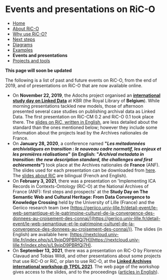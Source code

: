 # Events and presentations on RiC-O


* [Home](index.html)
* [About RiC-O](about.html)
* [Why use RiC-O?](why-use-RiC-O.html)
* [Next steps](next-steps.html)
* [Diagrams](diagrams.html)
* [Examples](examples.html)
* **Events and presentations**
* [Projects and tools](projects-and-tools.html)

**This page will soon be updated**

The following is a list of past and future events on RiC-O, from the end of 2019, and of presentations on RiC-O that are now available online.

* On **November 22, 2019**, the Adochs project organised an **[international study day on Linked Data](http://adochs.be/linking/)** at KBR (the Royal Library of **Belgium**). While morning presentations tackled new models, those of afternoon presented several case studies on publishing archival data as Linked Data. The first presentation on RiC-CM 0.2 and RiC-O 0.1 took place there. The [slides on RiC, written in English](http://adochs.be/wp-content/uploads/2020/01/LinkingThePast_Brussels_20191122_RecordsInContexts.pdf), are less detailed about the standard than the ones mentioned below; however they include some information about the projects lead by the Archives nationales de France.
* On **January 28, 2020**, a conference named **"_Les métadonnées archivistiques en transition : le nouveau cadre normatif, les enjeux et les premières réalisations_" (in English: "_Archival metadata in transition: the new description standard, the challenges and first achievments_")** took place at the Archives nationales de **France** (ANF). The slides used for each presentation can be downloaded from [here](https://labarchiv.hypotheses.org/1495). The [slides about RiC](https://f.hypotheses.org/wp-content/blogs.dir/2167/files/2020/02/20200128_2_RecordsInContexts_englishVersionAdded1003.pdf) are bilingual (French and English). 
* On **February 3, 2021**, there was a presentation on 'Implementing ICA Records in Contexts-Ontology (RiC-O) at the National Archives of France (ANF): first steps and prospects' at the **Study Day on The Semantic Web and Cultural Heritage: From Data Convergence to Knowledge Crossing** held by the University of Lille (France) and the Geriico research team (see [https://geriico.univ-lille.fr/detail-event/le-web-semantique-et-le-patrimoine-culturel-de-la-convergence-des-donnees-au-croisement-des-connai/](https://geriico.univ-lille.fr/detail-event/le-web-semantique-et-le-patrimoine-culturel-de-la-convergence-des-donnees-au-croisement-des-connai/)). The slides (in English) are available here: [https://nextcloud.univ-lille.fr/index.php/s/L9xjpD9PBRfQj7H](https://nextcloud.univ-lille.fr/index.php/s/L9xjpD9PBRfQj7H).
* On **September 13, 2021**, there was a presentation on RiC-O by Florence Clavaud and Tobias Wildi, and other presentations about some projects that use RiC-O or RiC, or plan to use RiC-O, at the **[Linked Archives international workshop @ TPDL 2021](https://linkedarchives.inesctec.pt/)**. The web page of the workshop gives access to the slides, and to the proceedings ([articles in English](https://drive.google.com/file/d/1mZoYjBCdjOqUZddgBRhWeEeDY-MHwjy8/view?usp=sharing)). 
